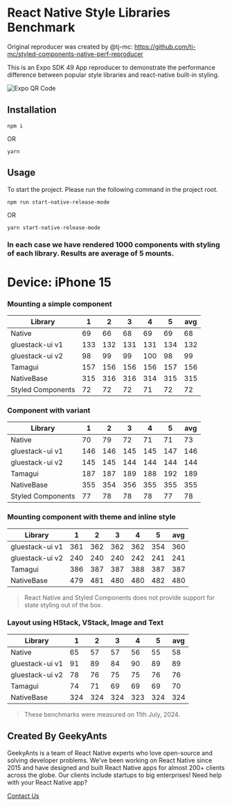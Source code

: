 # React Native Style Libraries Benchmark

Original reproducer was created by @tj-mc: https://github.com/tj-mc/styled-components-native-perf-reproducer

This is an Expo SDK 49 App reproducer to demonstrate the performance difference between popular style libraries and react-native built-in styling.

![Expo QR Code](https://qr.expo.dev/eas-update?slug=exp&projectId=0d1f6201-7dbc-4f73-a953-c6a37b6cebe2&groupId=0e4e144d-83a0-47b9-b409-4f5e87c2d038)

## Installation

```
npm i
```

OR

```
yarn
```

## Usage

To start the project. Please run the following command in the project root.

```
npm run start-native-release-mode
```

OR

```
yarn start-native-release-mode
```

### In each case we have rendered 1000 components with styling of each library. Results are average of 5 mounts.

# Device: iPhone 15

### Mounting a simple component

| Library           | 1   | 2   | 3   | 4   | 5   | avg |
| ----------------- | --- | --- | --- | --- | --- | --- |
| Native            | 69  | 66  | 68  | 69  | 69  | 68  |
| gluestack-ui v1   | 133 | 132 | 131 | 131 | 134 | 132 |
| gluestack-ui v2   | 98  | 99  | 99  | 100 | 98  | 99  |
| Tamagui           | 157 | 156 | 156 | 156 | 157 | 156 |
| NativeBase        | 315 | 316 | 316 | 314 | 315 | 315 |
| Styled Components | 72  | 72  | 72  | 71  | 72  | 72  |

### Component with variant

| Library           | 1   | 2   | 3   | 4   | 5   | avg |
| ----------------- | --- | --- | --- | --- | --- | --- |
| Native            | 70  | 79  | 72  | 71  | 71  | 73  |
| gluestack-ui v1   | 146 | 146 | 145 | 145 | 147 | 146 |
| gluestack-ui v2   | 145 | 145 | 144 | 144 | 144 | 144 |
| Tamagui           | 187 | 187 | 189 | 188 | 192 | 189 |
| NativeBase        | 355 | 354 | 356 | 355 | 355 | 355 |
| Styled Components | 77  | 78  | 78  | 78  | 77  | 78  |

### Mounting component with theme and inline style

| Library         | 1   | 2   | 3   | 4   | 5   | avg |
| --------------- | --- | --- | --- | --- | --- | --- |
| gluestack-ui v1 | 361 | 362 | 362 | 362 | 354 | 360 |
| gluestack-ui v2 | 240 | 240 | 240 | 242 | 241 | 241 |
| Tamagui         | 386 | 387 | 387 | 388 | 387 | 387 |
| NativeBase      | 479 | 481 | 480 | 480 | 482 | 480 |

> React Native and Styled Components does not provide support for state styling out of the box.

### Layout using HStack, VStack, Image and Text

| Library         | 1   | 2   | 3   | 4   | 5   | avg |
| --------------- | --- | --- | --- | --- | --- | --- |
| Native          | 65  | 57  | 57  | 56  | 55  | 58  |
| gluestack-ui v1 | 91  | 89  | 84  | 90  | 89  | 89  |
| gluestack-ui v2 | 78  | 76  | 75  | 75  | 76  | 76  |
| Tamagui         | 74  | 71  | 69  | 69  | 69  | 70  |
| NativeBase      | 324 | 324 | 324 | 323 | 324 | 324 |

> These benchmarks were measured on 11th July, 2024.

## Created By GeekyAnts

GeekyAnts is a team of React Native experts who love open-source and solving developer problems. We’ve been working on React Native since 2015 and have designed and built React Native apps for almost 200+ clients across the globe. Our clients include startups to big enterprises! Need help with your React Native app?

[Contact Us](https://geekyants.com/?utm_source=gluestack-ui-home&utm_medium=home-page&utm_campaign=meet-the-creators)
